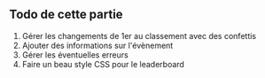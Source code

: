 ## Todo de cette partie


1. Gérer les changements de 1er au classement avec des confettis
2. Ajouter des informations sur l'évènement
3. Gérer les éventuelles erreurs
4. Faire un beau style CSS pour le leaderboard